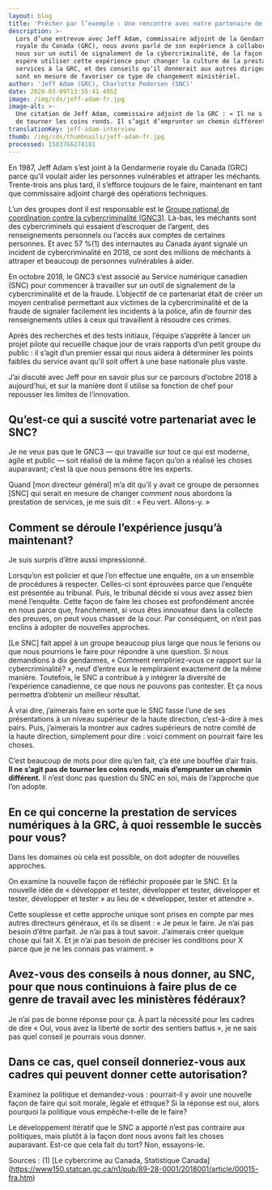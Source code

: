 ```yaml
---
layout: blog
title: 'Prêcher par l’exemple : Une rencontre avec notre partenaire de la GRC'
description: >-
  Lors d’une entrevue avec Jeff Adam, commissaire adjoint de la Gendarmerie
  royale du Canada (GRC), nous avons parlé de son expérience à collaborer avec
  nous sur un outil de signalement de la cybercriminalité, de la façon dont il
  espère utiliser cette expérience pour changer la culture de la prestation de
  services à la GRC, et des conseils qu’il donnerait aux autres dirigeants qui
  sont en mesure de favoriser ce type de changement ministériel.
author: 'Jeff Adam (GRC), Charlotte Pedersen (SNC)'
date: 2020-03-09T13:55:41.495Z
image: /img/cds/jeff-adam-fr.jpg
image-alt: >-
  Une citation de Jeff Adam, commissaire adjoint de la GRC : « Il ne s’agit pas
  de tourner les coins ronds. Il s’agit d’emprunter un chemin différent. »
translationKey: jeff-adam-interview
thumb: /img/cds/thumbnails/jeff-adam-fr.jpg
processed: 1583766278181
---
```

En 1987, Jeff Adam s’est joint à la Gendarmerie royale du Canada (GRC) parce qu’il voulait aider les personnes vulnérables et attraper les méchants. Trente-trois ans plus tard, il s’efforce toujours de le faire, maintenant en tant que commissaire adjoint chargé des opérations techniques.

L’un des groupes dont il est responsable est le [Groupe national de coordination contre la cybercriminalité (GNC3)](http://www.rcmp-grc.gc.ca/fr/groupe-national-coordination-cybercriminalite-gncc). Là-bas, les méchants sont des cybercriminels qui essaient d’escroquer de l’argent, des renseignements personnels ou l’accès aux comptes de certaines personnes. Et avec 57 %(1) des internautes au Canada ayant signalé un incident de cybercriminalité en 2018, ce sont des millions de méchants à attraper et beaucoup de personnes vulnérables à aider.

En octobre 2018, le GNC3 s’est associé au Service numérique canadien (SNC) pour commencer à travailler sur un outil de signalement de la cybercriminalité et de la fraude. L’objectif de ce partenariat était de créer un moyen centralisé permettant aux victimes de la cybercriminalité et de la fraude de signaler facilement les incidents à la police, afin de fournir des renseignements utiles à ceux qui travaillent à résoudre ces crimes.

Après des recherches et des tests initiaux, l’équipe s’apprête à lancer un projet pilote qui recueille chaque jour de vrais rapports d’un petit groupe du public : il s’agit d’un premier essai qui nous aidera à déterminer les points faibles du service avant qu’il soit offert à une base nationale plus vaste.

J’ai discuté avec Jeff pour en savoir plus sur ce parcours d’octobre 2018 à aujourd’hui, et sur la manière dont il utilise sa fonction de chef pour repousser les limites de l’innovation.

## Qu’est-ce qui a suscité votre partenariat avec le SNC?

Je ne veux pas que le GNC3 — qui travaille sur tout ce qui est moderne, agile et public — soit réalisé de la même façon qu’on a réalisé les choses auparavant; c’est là que nous pensons être les experts.

Quand [mon directeur général] m’a dit qu’il y avait ce groupe de personnes [SNC] qui serait en mesure de changer *comment* nous abordons la prestation de services, je me suis dit : « Feu vert. Allons-y. »

## Comment se déroule l’expérience jusqu’à maintenant?

Je suis surpris d’être aussi impressionné.

Lorsqu’on est policier et que l’on effectue une enquête, on a un ensemble de procédures à respecter. Celles-ci sont éprouvées parce que l’enquête est présentée au tribunal. Puis, le tribunal décide si vous avez assez bien mené l’enquête. Cette façon de faire les choses est profondément ancrée en nous parce que, franchement, si vous êtes innovateur dans la collecte des preuves, on peut vous chasser de la cour. Par conséquent, on n’est pas enclins à adopter de nouvelles approches.

[Le SNC] fait appel à un groupe beaucoup plus large que nous le ferions ou que nous pourrions le faire pour répondre à une question. Si nous demandions à dix gendarmes, « Comment rempliriez-vous ce rapport sur la cybercriminalité? », neuf d’entre eux le rempliraient exactement de la même manière. Toutefois, le SNC a contribué à y intégrer la diversité de l’expérience canadienne, ce que nous ne pouvons pas contester. Et ça nous permettra d’obtenir un meilleur résultat.

À vrai dire, j’aimerais faire en sorte que le SNC fasse l’une de ses présentations à un niveau supérieur de la haute direction, c’est-à-dire à mes pairs. Puis, j’aimerais la montrer aux cadres supérieurs de notre comité de la haute direction, simplement pour dire : voici comment on pourrait faire les choses.

C’est beaucoup de mots pour dire qu’en fait, ç’a été une bouffée d’air frais. **Il ne s’agit pas de tourner les coins ronds, mais d’emprunter un chemin différent.** Il n’est donc pas question du SNC en soi, mais de l’approche que l’on adopte.

## En ce qui concerne la prestation de services numériques à la GRC, à quoi ressemble le succès pour vous?

Dans les domaines où cela est possible, on doit adopter de nouvelles approches.

On examine la nouvelle façon de réfléchir proposée par le SNC. Et la nouvelle idée de « développer et tester, développer et tester, développer et tester, développer et tester » au lieu de « développer, tester et attendre ».

Cette souplesse et cette approche unique sont prises en compte par mes autres directeurs généraux, et ils se disent : « Je peux le faire. Je n’ai pas besoin d’être parfait. Je n’ai pas à tout savoir. J’aimerais créer quelque chose qui fait X. Et je n’ai pas besoin de préciser les conditions pour X parce que je ne les connais pas vraiment. »

## Avez-vous des conseils à nous donner, au SNC, pour que nous continuions à faire plus de ce genre de travail avec les ministères fédéraux?

Je n’ai pas de bonne réponse pour ça. À part la nécessité pour les cadres de dire « Oui, vous avez la liberté de sortir des sentiers battus », je ne sais pas quel conseil je pourrais vous donner.

## Dans ce cas, quel conseil donneriez-vous aux cadres qui peuvent donner cette autorisation?

Examinez la politique et demandez-vous : pourrait-il y avoir une nouvelle façon de faire qui soit morale, légale et éthique? 
Si la réponse est oui, alors pourquoi la politique vous empêche-t-elle de le faire?

Le développement itératif que le SNC a apporté n’est pas contraire aux politiques, mais plutôt à la façon dont nous avons fait les choses auparavant. Est-ce que cela fait du tort? Non, essayons-le.


Sources : (1) [Le cybercrime au Canada, Statistique Canada] (https://www150.statcan.gc.ca/n1/pub/89-28-0001/2018001/article/00015-fra.htm) 

